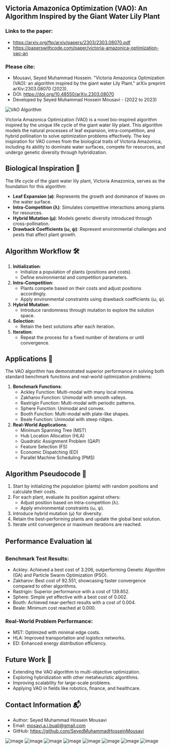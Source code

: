 ## Victoria Amazonica Optimization (VAO): An Algorithm Inspired by the Giant Water Lily Plant  

### Links to the paper:
- https://arxiv.org/ftp/arxiv/papers/2303/2303.08070.pdf  
- https://paperswithcode.com/paper/victoria-amazonica-optimization-vao-an
### Please cite:
- Mousavi, Seyed Muhammad Hossein. "Victoria Amazonica Optimization (VAO): an algorithm inspired by the giant water Lily Plant." arXiv preprint arXiv:2303.08070 (2023).
- DOI: https://doi.org/10.48550/arXiv.2303.08070
- Developed by Seyed Muhammad Hossein Mousavi - (2022 to 2023)

![VAO Algorithm](https://user-images.githubusercontent.com/11339420/227768464-e2382065-dcb1-4d5a-9acc-4bf5490d803d.JPG)


Victoria Amazonica Optimization (VAO) is a novel bio-inspired algorithm inspired by the unique life cycle of the giant water lily plant. This algorithm models the natural processes of leaf expansion, intra-competition, and hybrid pollination to solve optimization problems effectively. The key inspiration for VAO comes from the biological traits of Victoria Amazonica, including its ability to dominate water surfaces, compete for resources, and undergo genetic diversity through hybridization.

## Biological Inspiration 🌿
The life cycle of the giant water lily plant, Victoria Amazonica, serves as the foundation for this algorithm:
- **Leaf Expansion (⌀)**: Represents the growth and dominance of leaves on the water surface.
- **Intra-Competition (λ)**: Simulates competitive interactions among plants for resources.
- **Hybrid Mutation (μ)**: Models genetic diversity introduced through cross-pollination.
- **Drawback Coefficients (ω, ψ)**: Represent environmental challenges and pests that affect plant growth.

## Algorithm Workflow 🛠️
1. **Initialization**:
   - Initialize a population of plants (positions and costs).
   - Define environmental and competition parameters.
2. **Intra-Competition**:
   - Plants compete based on their costs and adjust positions accordingly.
   - Apply environmental constraints using drawback coefficients (ω, ψ).
3. **Hybrid Mutation**:
   - Introduce randomness through mutation to explore the solution space.
4. **Selection**:
   - Retain the best solutions after each iteration.
5. **Iteration**:
   - Repeat the process for a fixed number of iterations or until convergence.





## Applications 🚀
The VAO algorithm has demonstrated superior performance in solving both standard benchmark functions and real-world optimization problems:
1. **Benchmark Functions**:
   - Ackley Function: Multi-modal with many local minima.
   - Zakharov Function: Unimodal with smooth valleys.
   - Rastrigin Function: Multi-modal with periodic patterns.
   - Sphere Function: Unimodal and convex.
   - Booth Function: Multi-modal with plate-like shapes.
   - Beale Function: Unimodal with steep ridges.
2. **Real-World Applications**:
   - Minimum Spanning Tree (MST)
   - Hub Location Allocation (HLA)
   - Quadratic Assignment Problem (QAP)
   - Feature Selection (FS)
   - Economic Dispatching (ED)
   - Parallel Machine Scheduling (PMS)



## Algorithm Pseudocode 📜
1. Start by initializing the population (plants) with random positions and calculate their costs.
2. For each plant, evaluate its position against others:
   - Adjust position based on intra-competition (λ).
   - Apply environmental constraints (ω, ψ).
3. Introduce hybrid mutation (μ) for diversity.
4. Retain the best-performing plants and update the global best solution.
5. Iterate until convergence or maximum iterations are reached.

## Performance Evaluation 📊
### Benchmark Test Results:
- Ackley: Achieved a best cost of 3.206, outperforming Genetic Algorithm (GA) and Particle Swarm Optimization (PSO).
- Zakharov: Best cost of 92.551, showcasing faster convergence compared to other algorithms.
- Rastrigin: Superior performance with a cost of 139.852.
- Sphere: Simple yet effective with a best cost of 0.002.
- Booth: Achieved near-perfect results with a cost of 0.004.
- Beale: Minimum cost reached at 0.000.



### Real-World Problem Performance:
- MST: Optimized with minimal edge costs.
- HLA: Improved transportation and logistics networks.
- ED: Enhanced energy distribution efficiency.

## Future Work 🧪
- Extending the VAO algorithm to multi-objective optimization.
- Exploring hybridization with other metaheuristic algorithms.
- Improving scalability for large-scale problems.
- Applying VAO in fields like robotics, finance, and healthcare.



## Contact Information 📬
- Author: Seyed Muhammad Hossein Mousavi
- Email: mosavi.a.i.buali@gmail.com
- GitHub: https://github.com/SeyedMuhammadHosseinMousavi

![image](https://github.com/user-attachments/assets/3021f798-d786-439a-8001-44a33c9132fb)
![image](https://github.com/user-attachments/assets/c839e706-1c27-4ed4-82e9-8499b465035b)
![image](https://github.com/user-attachments/assets/51367be7-08bc-45ad-98a5-61943bd9e079)
![image](https://github.com/user-attachments/assets/34e71f1d-9dc4-472f-9fa0-712bbbed0875)
![image](https://github.com/user-attachments/assets/48fa5cc6-538b-41f0-8226-7e25e8f6db57)
![image](https://github.com/user-attachments/assets/1492877e-e38e-407e-bfd2-0f858099b239)
![image](https://github.com/user-attachments/assets/43054d93-6c12-446a-a244-944c48d05b96)
![image](https://github.com/user-attachments/assets/b73492ae-4554-47a7-817a-1120433c59ad)

